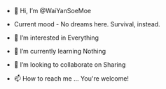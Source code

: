 - 👋 Hi, I’m @WaiYanSoeMoe

- Current mood - No dreams here. Survival, instead.


- 👀 I’m interested in Everything
- 🌱 I’m currently learning Nothing
- 💞️ I’m looking to collaborate on Sharing
- 📫 How to reach me ...  You're welcome!

<!---
WaiYanSoeMoe/WaiYanSoeMoe is a ✨ special ✨ repository because its `README.md` (this file) appears on your GitHub profile.
You can click the Preview link to take a look at your changes.
--->
